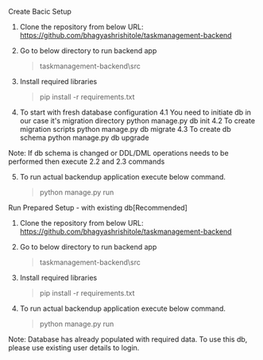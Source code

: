 Create Bacic Setup 

1. Clone the repository from below URL:
   https://github.com/bhagyashrishitole/taskmanagement-backend

2. Go to below directory to run backend app
   > taskmanagement-backend\src

3. Install required libraries
   > pip install -r requirements.txt

4. To start with fresh database configuration 
   4.1 You need to initiate db in our case it's migration directory 
       python manage.py db init
   4.2 To create migration scripts
       python manage.py db migrate
   4.3 To create db schema
       python manage.py db upgrade

Note: If db schema is changed or DDL/DML operations needs to be performed then execute 2.2 and 2.3 commands

5. To run actual backendup application execute below command.
   > python manage.py run

Run Prepared Setup - with existing db[Recommended]

1. Clone the repository from below URL:
   https://github.com/bhagyashrishitole/taskmanagement-backend

2. Go to below directory to run backend app
   > taskmanagement-backend\src

3. Install required libraries
   > pip install -r requirements.txt

4. To run actual backendup application execute below command.
   > python manage.py run

Note: Database has already populated with required data. To use this db, please use existing user details to login.